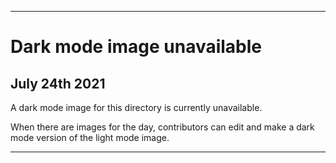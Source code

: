 
***
 
# Dark mode image unavailable

## July 24th 2021

A dark mode image for this directory is currently unavailable.

When there are images for the day, contributors can edit and make a dark mode version of the light mode image.

***
